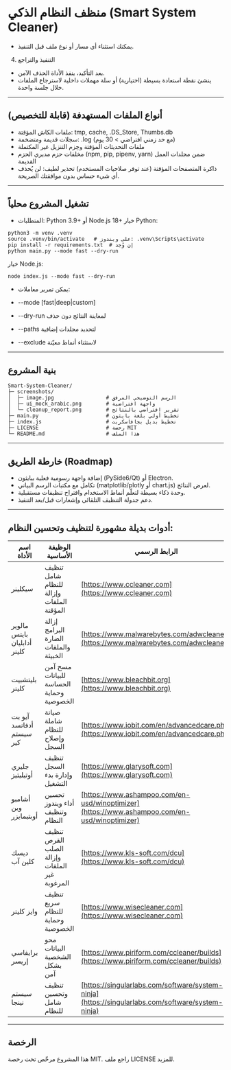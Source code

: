 # منظف النظام الذكي (Smart System Cleaner)
- يمكنك استثناء أي مسار أو نوع ملف قبل التنفيذ.
4) التنفيذ والتراجع
- بعد التأكيد، ينفذ الأداة الحذف الآمن.
- ينشئ نقطة استعادة بسيطة (اختيارية) أو سلة مهملات داخلية لاسترجاع الملفات خلال جلسة واحدة.
---
## أنواع الملفات المستهدفة (قابلة للتخصيص)
- ملفات الكاش المؤقتة: tmp, cache, .DS_Store, Thumbs.db
- سجلات قديمة ومتضخمة: .log (مع حد زمني افتراضي > 30 يوم)
- ملفات التحديثات المؤقتة وحِزم التنزيل غير المكتملة
- مخلفات حزم مديري الحزم (npm, pip, pipenv, yarn) ضمن مجلدات العمل القديمة
- ذاكرة المتصفحات المؤقتة (عند توفر صلاحيات المستخدم)
تحذير لطيف: لن يُحذف أي شيء حساس بدون موافقتك الصريحة.
---
## تشغيل المشروع محلياً
- المتطلبات: Python 3.9+ أو Node.js 18+
خيار Python:
```
python3 -m venv .venv
source .venv/bin/activate   # على ويندوز: .venv\Scripts\activate
pip install -r requirements.txt  # إن وُجد
python main.py --mode fast --dry-run
```
خيار Node.js:
```
node index.js --mode fast --dry-run
```
- يمكن تمرير معاملات:
  
- --mode [fast|deep|custom]
  
- --dry-run لمعاينة النتائج دون حذف
  
- --paths لتحديد مجلدات إضافية
  
- --exclude لاستثناء أنماط معيّنة
---
## بنية المشروع
```
Smart-System-Cleaner/
├─ screenshots/
│  ├─ image.jpg                 # الرسم التوضيحي المرفق
│  ├─ ui_mock_arabic.png        # واجهة افتراضية
│  └─ cleanup_report.png        # تقرير افتراضي بالنتائج
├─ main.py                      # تخطيط أولي بلغة بايثون
├─ index.js                     # تخطيط بديل بجافاسكربت
├─ LICENSE                      # رخصة MIT
└─ README.md                    # هذا الملف
```
---
## خارطة الطريق (Roadmap)
- إضافة واجهة رسومية فعلية ببايثون (PySide6/Qt) أو Electron.
- تكامل مع مكتبات الرسم البياني (matplotlib/plotly أو chart.js) لعرض النتائج.
- وحدة ذكاء بسيطة لتعلّم أنماط الاستخدام واقتراح تنظيفات مستقبلية.
- دعم جدولة التنظيف التلقائي وإشعارات قبل/بعد التنفيذ.
---
## أدوات بديلة مشهورة لتنظيف وتحسين النظام:

| اسم الأداة | الوظيفة الأساسية | الرابط الرسمي |
|------------|-----------------|----------------|
| سيكلينر | تنظيف شامل للنظام وإزالة الملفات المؤقتة | [https://www.ccleaner.com](https://www.ccleaner.com) |
| مالوير بايتس أدابليان كلينر | إزالة البرامج الضارة والملفات الخبيثة | [https://www.malwarebytes.com/adwcleaner](https://www.malwarebytes.com/adwcleaner) |
| بليتشبيت كلينر | مسح آمن للبيانات الحساسة وحماية الخصوصية | [https://www.bleachbit.org](https://www.bleachbit.org) |
| آيو بت أدفانسد سيستم كير | صيانة شاملة للنظام وإصلاح السجل | [https://www.iobit.com/en/advancedcare.php](https://www.iobit.com/en/advancedcare.php) |
| جليري أوتيليتيز | تنظيف السجل وإدارة بدء التشغيل | [https://www.glarysoft.com](https://www.glarysoft.com) |
| أشامبو وين أوبتيمايزر | تحسين أداء ويندوز وتنظيف النظام | [https://www.ashampoo.com/en-usd/winoptimizer](https://www.ashampoo.com/en-usd/winoptimizer) |
| ديسك كلين آب | تنظيف القرص الصلب وإزالة الملفات غير المرغوبة | [https://www.kls-soft.com/dcu](https://www.kls-soft.com/dcu) |
| وايز كلينر | تنظيف سريع للنظام وحماية الخصوصية | [https://www.wisecleaner.com](https://www.wisecleaner.com) |
| برايفاسي إريسر | محو البيانات الشخصية بشكل آمن | [https://www.piriform.com/ccleaner/builds](https://www.piriform.com/ccleaner/builds) |
| سيستم نينجا | تنظيف وتحسين شامل للنظام | [https://singularlabs.com/software/system-ninja](https://singularlabs.com/software/system-ninja) |

---
## الرخصة
هذا المشروع مرخّص تحت رخصة MIT. راجع ملف LICENSE للمزيد.
